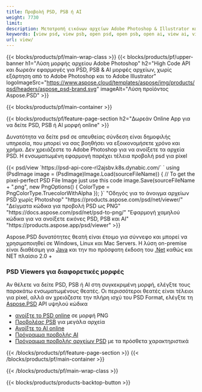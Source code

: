 ```yaml
---
title: Προβολή PSD, PSB ή AI
weight: 7730
limit: 
description: Μετατροπή εικόνων αρχείων Adobe Photoshop & Illustrator και άλλων μορφών
keywords: [view psd, view psb, open psd, open psb, open ai, view ai, view image, open photoshop file, open illustrator file]
url: view/
---
```


{{< blocks/products/pf/main-wrap-class >}}
{{< blocks/products/pf/upper-banner h1="Λύση μορφής αρχείου Adobe Photoshop" h2="High Code API και δωρεάν εφαρμογές για PSD, PSB & AI μορφές αρχείων, χωρίς εξάρτηση από το Adobe Photoshop και το Adobe Illustrator" logoImageSrc="https://www.aspose.cloud/templates/aspose/img/products/psd/headers/aspose_psd-brand.svg" imageAlt="Λύση προϊόντος Aspose.PSD" >}}

{{< blocks/products/pf/main-container >}}

{{< blocks/products/pf/feature-page-section h2="Δωρεάν Online App για να δείτε PSD, PSB ή AI μορφή online" >}}
<p>Δυνατότητα να δείτε psd σε απευθείας σύνδεση είναι δημοφιλής υπηρεσία, που μπορεί να σας βοηθήσει να εξοικονομήσετε χρόνο και χρήμα. Δεν χρειάζεστε το Adobe Photoshop για να ανοίξετε τα αρχεία PSD. Η ενσωματωμένη εφαρμογή παρέχει τέλεια προβολή psd για pixel</p>
{{< psd/view `https://psd-api-core-rl2ajsbv.k8s.dynabic.com/` 
`    using (PsdImage image = (PsdImage)Image.Load(sourceFileName))
    {
        // To get the pixel-perfect PSD File Image just use this code
        image.Save(sourceFileName + ".png",  new PngOptions() {  ColorType = PngColorType.TruecolorWithAlpha });
    }` 
"Οδηγός για το άνοιγμα αρχείων PSD χωρίς Photoshop" "https://products.aspose.com/psd/net/viewer/" 
"Δείγματα κώδικα για προβολή PSD ως PNG"  "https://docs.aspose.com/psd/net/psd-to-png/" 
"Εφαρμογή χαμηλού κώδικα για να ανοίξετε εικόνες PSD, PSB και AI" "https://products.aspose.app/psd/viewer" >}}
<p>Aspose.PSD δυνατότητες θεατή είναι έτοιμο για σύννεφο και μπορεί να χρησιμοποιηθεί σε Windows, Linux και Mac Servers. Η λύση on-premise είναι διαθέσιμη για <a href="https://products.aspose.com/psd/java/">Java</a> και την πιο πρόσφατη έκδοση του <a href="https://products.aspose.com/psd/net/">.Net</a> καθώς και NET πλαίσιο 2.0 +</p>

<h3 class="headingpdleft">PSD Viewers για διαφορετικές μορφές</h3>
<p>Αν θέλετε να δείτε PSD, PSB ή AI στη συγκεκριμένη μορφή, ελέγξτε τους παρακάτω ενσωματωμένους θεατές. Οι περισσότεροι θεατές είναι τέλειοι για pixel, αλλά αν χρειάζεστε την πλήρη ισχύ του PSD Format, ελέγξτε τη <a href="/psd/">Aspose.PSD</a> API υψηλού κώδικα</p>
<ul>
<li><a href="open-psd-online">ανοίξτε το PSD online</a> σε μορφή PNG</li>
<li><a href="psb">Προβολέας PSB</a> για μεγάλα αρχεία</li>
<li><a href="open-ai-online">Ανοίξτε το AI online</a></li>
<li><a href="ai">Πρόγραμμα προβολής AI</a></li>
<li><a href="/psd/view/psd-file-viewer">Πρόγραμμα προβολής αρχείων PSD</a> με τα πρόσθετα χαρακτηριστικά</li>
</ul>

{{< /blocks/products/pf/feature-page-section >}}
{{< /blocks/products/pf/main-container >}}


{{< /blocks/products/pf/main-wrap-class >}}

{{< blocks/products/products-backtop-button >}}
